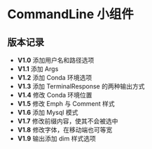 # CommandLine 小组件

## 版本记录

- **V1.0** 添加用户名和路径选项
- **V1.1** 添加 Args
- **V1.2** 添加 Conda 环境选项
- **V1.3** 添加 TerminalResponse 的两种输出方式
- **V1.4** 修改 Conda 环境位置
- **V1.5** 修改 Emph 与 Comment 样式
- **V1.6** 添加 Mysql 模式
- **V1.7** 修改前缀内容，使其不会被选中
- **V1.8** 修改字体，在移动端也可等宽
- **V1.9** 输出添加 dim 样式选项